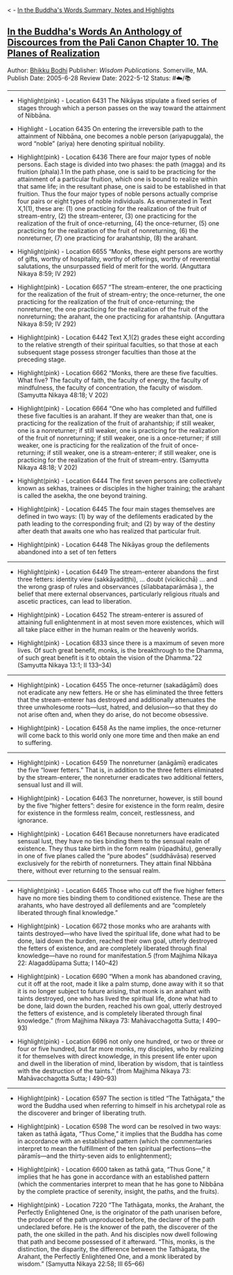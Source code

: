 \< - [In the Buddha's Words Summary, Notes and Highlights](In%20the%20Buddha's%20Words%20Summary,%20Notes%20and%20Highlights.md)

## [In the Buddha's Words An Anthology of Discources from the Pali Canon Chapter 10. The Planes of Realization](https://www.amazon.com/gp/aw/d/B003XF1LIO/ref=tmm_kin_swatch_0?ie=UTF8&qid=1650578812&sr=8-1)


Author: [Bhikku Bodhi]()
Publisher: *Wisdom Publications*. Somerville, MA.
Publish Date: 2005-6-28
Review Date: 2022-5-12
Status: #☁️/📚 

---

* Highlight(pink) - Location 6431
  The Nikāyas stipulate a fixed series of stages through which a person passes on the way toward the attainment of Nibbāna.

* Highlight - Location 6435
  On entering the irreversible path to the attainment of Nibbāna, one becomes a noble person (ariyapuggala), the word “noble” (ariya) here denoting spiritual nobility.

* Highlight(pink) - Location 6436
  There are four major types of noble persons. Each stage is divided into two phases: the path (magga) and its fruition (phala).1 In the path phase, one is said to be practicing for the attainment of a particular fruition, which one is bound to realize within that same life; in the resultant phase, one is said to be established in that fruition. Thus the four major types of noble persons actually comprise four pairs or eight types of noble individuals. As enumerated in Text X,1(1), these are: (1) one practicing for the realization of the fruit of stream-entry, (2) the stream-enterer, (3) one practicing for the realization of the fruit of once-returning, (4) the once-returner, (5) one practicing for the realization of the fruit of nonreturning, (6) the nonreturner, (7) one practicing for arahantship, (8) the arahant.

* Highlight(pink) - Location 6655
  “Monks, these eight persons are worthy of gifts, worthy of hospitality, worthy of offerings, worthy of reverential salutations, the unsurpassed field of merit for the world.
  (Anguttara Nikaya 8:59; IV 292)

* Highlight(pink) - Location 6657
  “The stream-enterer, the one practicing for the realization of the fruit of stream-entry; the once-returner, the one practicing for the realization of the fruit of once-returning; the nonreturner, the one practicing for the realization of the fruit of the nonreturning; the arahant, the one practicing for arahantship.
  (Anguttara Nikaya 8:59; IV 292)

* Highlight(pink) - Location 6442 
  Text X,1(2) grades these eight according to the relative strength of their spiritual faculties, so that those at each subsequent stage possess stronger faculties than those at the preceding stage.

* Highlight(pink) - Location 6662
  “Monks, there are these five faculties. What five? The faculty of faith, the faculty of energy, the faculty of mindfulness, the faculty of concentration, the faculty of wisdom.
  (Samyutta Nikaya 48:18; V 202)

* Highlight(pink) - Location 6664
  “One who has completed and fulfilled these five faculties is an arahant. If they are weaker than that, one is practicing for the realization of the fruit of arahantship; if still weaker, one is a nonreturner; if still weaker, one is practicing for the realization of the fruit of nonreturning; if still weaker, one is a once-returner; if still weaker, one is practicing for the realization of the fruit of once-returning; if still weaker, one is a stream-enterer; if still weaker, one is practicing for the realization of the fruit of stream-entry.
  (Samyutta Nikaya 48:18; V 202)

* Highlight(pink) - Location 6444
  The first seven persons are collectively known as sekhas, trainees or disciples in the higher training; the arahant is called the asekha, the one beyond training.

* Highlight(pink) - Location 6445
  The four main stages themselves are defined in two ways: (1) by way of the defilements eradicated by the path leading to the corresponding fruit; and (2) by way of the destiny after death that awaits one who has realized that particular fruit.

* Highlight(pink) - Location 6448
  The Nikāyas group the defilements abandoned into a set of ten fetters

---

* Highlight(pink) - Location 6449 
  The stream-enterer abandons the first three fetters: identity view (sakkāyadiṭṭhi), ... doubt (vicikicchā) ... and the wrong grasp of rules and observances (sīlabbataparāmāsa ), the belief that mere external observances, particularly religious rituals and ascetic practices, can lead to liberation.

* Highlight(pink) - Location 6452
  The stream-enterer is assured of attaining full enlightenment in at most seven more existences, which will all take place either in the human realm or the heavenly worlds.

* Highlight(pink) - Location 6833
  since there is a maximum of seven more lives. Of such great benefit, monks, is the breakthrough to the Dhamma, of such great benefit is it to obtain the vision of the Dhamma.”22
  (Samyutta Nikaya 13:1; II 133–34)

---

* Highlight(pink) - Location 6455
  The once-returner (sakadāgāmī) does not eradicate any new fetters. He or she has eliminated the three fetters that the stream-enterer has destroyed and additionally attenuates the three unwholesome roots—lust, hatred, and delusion—so that they do not arise often and, when they do arise, do not become obsessive.

* Highlight(pink) - Location 6458
  As the name implies, the once-returner will come back to this world only one more time and then make an end to suffering.

---

* Highlight(pink) - Location 6459
  The nonreturner (anāgāmī) eradicates the five “lower fetters.” That is, in addition to the three fetters eliminated by the stream-enterer, the nonreturner eradicates two additional fetters, sensual lust and ill will.

* Highlight(pink) - Location 6463
  The nonreturner, however, is still bound by the five “higher fetters”: desire for existence in the form realm, desire for existence in the formless realm, conceit, restlessness, and ignorance.

* Highlight(pink) - Location 6461
  Because nonreturners have eradicated sensual lust, they have no ties binding them to the sensual realm of existence. They thus take birth in the form realm (rūpadhātu), generally in one of five planes called the “pure abodes” (suddhāvāsa) reserved exclusively for the rebirth of nonreturners. They attain final Nibbāna there, without ever returning to the sensual realm.

---

* Highlight(pink) - Location 6465
  Those who cut off the five higher fetters have no more ties binding them to conditioned existence. These are the arahants, who have destroyed all defilements and are “completely liberated through final knowledge.”

* Highlight(pink) - Location 6672
  those monks who are arahants with taints destroyed—who have lived the spiritual life, done what had to be done, laid down the burden, reached their own goal, utterly destroyed the fetters of existence, and are completely liberated through final knowledge—have no round for manifestation.5
  (from Majjhima Nikaya 22: Alagaddūpama Sutta; I 140–42)

* Highlight(pink) - Location 6690
  “When a monk has abandoned craving, cut it off at the root, made it like a palm stump, done away with it so that it is no longer subject to future arising, that monk is an arahant with taints destroyed, one who has lived the spiritual life, done what had to be done, laid down the burden, reached his own goal, utterly destroyed the fetters of existence, and is completely liberated through final knowledge.”
  (from Majjhima Nikaya 73: Mahāvacchagotta Sutta; I 490–93)

* Highlight(pink) - Location 6696
  not only one hundred, or two or three or four or five hundred, but far more monks, my disciples, who by realizing it for themselves with direct knowledge, in this present life enter upon and dwell in the liberation of mind, liberation by wisdom, that is taintless with the destruction of the taints.”
  (from Majjhima Nikaya 73: Mahāvacchagotta Sutta; I 490–93)

---

* Highlight(pink) - Location 6597
  The section is titled “The Tathāgata,” the word the Buddha used when referring to himself in his archetypal role as the discoverer and bringer of liberating truth.

* Highlight(pink) - Location 6598
  The word can be resolved in two ways: taken as tathā āgata, “Thus Come,” it implies that the Buddha has come in accordance with an established pattern (which the commentaries interpret to mean the fulfillment of the ten spiritual perfections—the pāramīs—and the thirty-seven aids to enlightenment);

* Highlight(pink) - Location 6600
  taken as tathā gata, “Thus Gone,” it implies that he has gone in accordance with an established pattern (which the commentaries interpret to mean that he has gone to Nibbāna by the complete practice of serenity, insight, the paths, and the fruits).

* Highlight(pink) - Location 7220
  “The Tathāgata, monks, the Arahant, the Perfectly Enlightened One, is the originator of the path unarisen before, the producer of the path unproduced before, the declarer of the path undeclared before. He is the knower of the path, the discoverer of the path, the one skilled in the path. And his disciples now dwell following that path and become possessed of it afterward. “This, monks, is the distinction, the disparity, the difference between the Tathāgata, the Arahant, the Perfectly Enlightened One, and a monk liberated by wisdom.”
  (Samyutta Nikaya 22:58; III 65–66)
